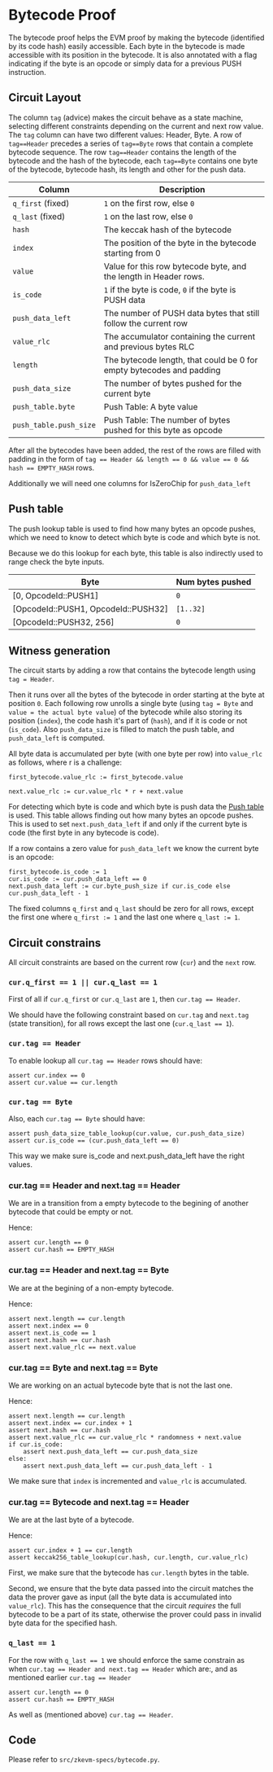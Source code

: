 # Bytecode Proof

The bytecode proof helps the EVM proof by making the bytecode (identified by its code hash) easily accessible. Each byte in the bytecode is made accessible with its position in the bytecode. It is also annotated with a flag indicating if the byte is an opcode or simply data for a previous PUSH instruction.

## Circuit Layout

The column `tag` (advice) makes the circuit behave as a state machine, selecting different constraints depending on the current and next row value. The `tag` column can have two different values: Header, Byte. A row of `tag==Header` precedes a series of `tag==Byte` rows that contain a complete bytecode sequence. The row `tag==Header` contains the length of the bytecode and the hash of the bytecode, each `tag==Byte` contains one byte of the bytecode, bytecode hash, its length and other for the push data.


| Column                | Description                                                         |
| --------------------- | --------------------------------------------------------------------|
| `q_first` (fixed)     | `1` on the first row, else `0`                                      |
| `q_last` (fixed)      | `1` on the last row, else `0`                                       |
| `hash`                | The keccak hash of the bytecode                                     |
| `index`               | The position of the byte in the bytecode starting from 0            |
| `value`               | Value for this row bytecode byte, and the length in Header rows.    |
| `is_code`             | `1` if the byte is code, `0` if the byte is PUSH data               |
| `push_data_left`      | The number of PUSH data bytes that still follow the current row     |
| `value_rlc`           | The accumulator containing the current and previous bytes RLC       |
| `length`              | The bytecode length, that could be 0 for empty bytecodes and padding|
| `push_data_size`      | The number of bytes pushed for the current byte                     |
| `push_table.byte`     | Push Table: A byte value                                            |
| `push_table.push_size`| Push Table: The number of bytes pushed for this byte as opcode      |


After all the bytecodes have been added, the rest of the rows are filled with padding in the form of `tag == Header && length == 0 && value == 0 && hash == EMPTY_HASH` rows.

Additionally we will need one columns for IsZeroChip for `push_data_left`

## Push table

The push lookup table is used to find how many bytes an opcode pushes, which we need to know to detect which byte is code and which byte is not.

Because we do this lookup for each byte, this table is also indirectly used to range check the byte inputs.

| Byte                                    | Num bytes pushed  |
| --------------------------------------- | ----------------- |
| \[0, OpcodeId::PUSH1\]                  | `0`               |
| \[OpcodeId::PUSH1, OpcodeId::PUSH32\]   | `[1..32]`         |
| \[OpcodeId::PUSH32, 256\]               | `0`               |

## Witness generation

The circuit starts by adding a row that contains the bytecode length using `tag = Header`.

Then it runs over all the bytes of the bytecode in order starting at the byte at position `0`.
Each following row unrolls a single byte (using `tag = Byte` and `value = the actual byte value`) of the bytecode while also storing its position
(`index`), the code hash it's part of (`hash`), and if it is code or not
(`is_code`). Also `push_data_size` is filled to match the push table, and `push_data_left` is computed.

All byte data is accumulated per byte (with one byte per row) into `value_rlc` as follows, where r is a challenge:

```
first_bytecode.value_rlc := first_bytecode.value

next.value_rlc := cur.value_rlc * r + next.value
```

For detecting which byte is code and which byte is push data the [Push table](#push-table) is used. This table allows finding out how many bytes an opcode pushes. This is used to set `next.push_data_left` if and only if the current byte is code (the first byte in any bytecode is code).

If a row contains a zero value for `push_data_left` we know the current byte is an opcode:

```
first_bytecode.is_code := 1
cur.is_code := cur.push_data_left == 0
next.push_data_left := cur.byte_push_size if cur.is_code else cur.push_data_left - 1
```

The fixed columns `q_first` and `q_last` should be zero for all rows, except the first one where `q_first := 1` and the last one where `q_last := 1`.

## Circuit constrains

All circuit constraints are based on the current row (`cur`) and the `next` row.

### `cur.q_first == 1 || cur.q_last == 1`

First of all if `cur.q_first` or `cur.q_last` are `1`, then `cur.tag == Header`.

We should have the following constraint based on `cur.tag` and `next.tag` (state transition), for all rows except the last one (`cur.q_last == 1`).

### `cur.tag == Header`

To enable lookup all `cur.tag == Header` rows should have:

```
assert cur.index == 0
assert cur.value == cur.length
```

### `cur.tag == Byte`

Also, each `cur.tag == Byte` should have:

```
assert push_data_size_table_lookup(cur.value, cur.push_data_size)
assert cur.is_code == (cur.push_data_left == 0)
```

This way we make sure is_code and next.push_data_left have the right values.

### cur.tag == Header and next.tag == Header

We are in a transition from a empty bytecode to the begining of another bytecode that could be empty or not.

Hence:
```
assert cur.length == 0
assert cur.hash == EMPTY_HASH
```

### cur.tag == Header and next.tag == Byte

We are at the begining of a non-empty bytecode.

Hence:

```
assert next.length == cur.length
assert next.index == 0
assert next.is_code == 1
assert next.hash == cur.hash
assert next.value_rlc == next.value
```

### cur.tag == Byte and next.tag == Byte

We are working on an actual bytecode byte that is not the last one.

Hence:

```
assert next.length == cur.length
assert next.index == cur.index + 1
assert next.hash == cur.hash
assert next.value_rlc == cur.value_rlc * randomness + next.value
if cur.is_code:
    assert next.push_data_left == cur.push_data_size
else:
    assert next.push_data_left == cur.push_data_left - 1
```

We make sure that `index` is incremented and `value_rlc` is accumulated.

### cur.tag == Bytecode and next.tag == Header

We are at the last byte of a bytecode.

Hence:

```
assert cur.index + 1 == cur.length
assert keccak256_table_lookup(cur.hash, cur.length, cur.value_rlc)
```

First, we make sure that the bytecode has `cur.length` bytes in the table.

Second, we ensure that the byte data passed into the circuit matches the data the prover gave as input (all the byte data is accumulated into `value_rlc`). This has the consequence that the circuit _requires_ the full bytecode to be a part of its state, otherwise the prover could pass in invalid byte data for the specified hash.

### `q_last == 1`

For the row with `q_last == 1` we should enforce the same constrain as when `cur.tag == Header and next.tag == Header` which are:, and as mentioned earlier `cur.tag == Header`

```
assert cur.length == 0
assert cur.hash == EMPTY_HASH
```

As well as (mentioned above) `cur.tag == Header`.

## Code

Please refer to `src/zkevm-specs/bytecode.py`.
